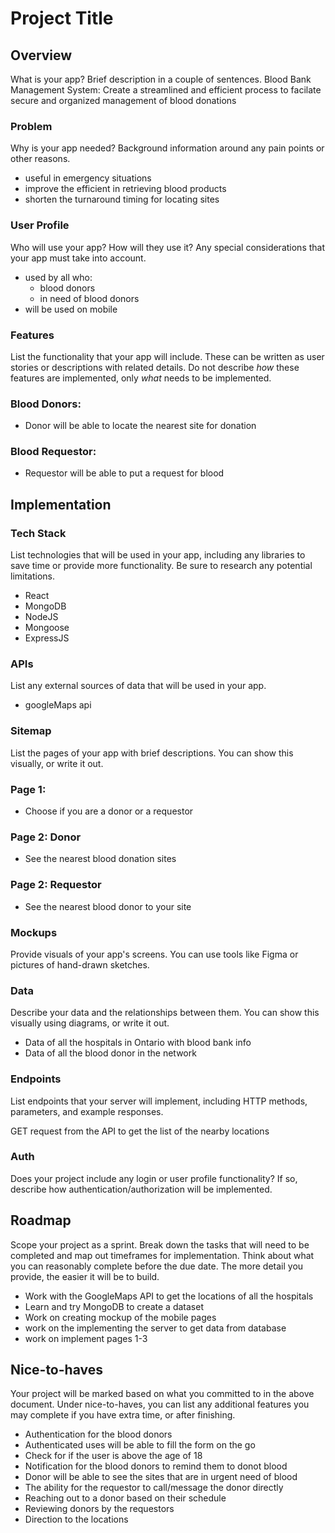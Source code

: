 # Project Title

## Overview

What is your app? Brief description in a couple of sentences.
Blood Bank Management System:
Create a streamlined and efficient process to facilate secure and organized management of blood donations

### Problem

Why is your app needed? Background information around any pain points or other reasons.
- useful in emergency situations
- improve the efficient in retrieving blood products 
- shorten the turnaround timing for locating sites

### User Profile

Who will use your app? How will they use it? Any special considerations that your app must take into account.
- used by all who: 
    - blood donors
    - in need of blood donors
- will be used on mobile

### Features

List the functionality that your app will include. These can be written as user stories or descriptions with related details. Do not describe _how_ these features are implemented, only _what_ needs to be implemented.

### Blood Donors:
- Donor will be able to locate the nearest site for donation

### Blood Requestor:
- Requestor will be able to put a request for blood

## Implementation

### Tech Stack

List technologies that will be used in your app, including any libraries to save time or provide more functionality. Be sure to research any potential limitations.
- React
- MongoDB
- NodeJS
- Mongoose
- ExpressJS

### APIs

List any external sources of data that will be used in your app.
- googleMaps api

### Sitemap

List the pages of your app with brief descriptions. You can show this visually, or write it out.
### Page 1:
- Choose if you are a donor or a requestor
### Page 2: Donor
- See the nearest blood donation sites
### Page 2: Requestor
- See the nearest blood donor to your site

### Mockups

Provide visuals of your app's screens. You can use tools like Figma or pictures of hand-drawn sketches.

### Data

Describe your data and the relationships between them. You can show this visually using diagrams, or write it out. 
- Data of all the hospitals in Ontario with blood bank info
- Data of all the blood donor in the network 

### Endpoints

List endpoints that your server will implement, including HTTP methods, parameters, and example responses.

GET request from the API to get the list of the nearby locations

### Auth

Does your project include any login or user profile functionality? If so, describe how authentication/authorization will be implemented.

## Roadmap

Scope your project as a sprint. Break down the tasks that will need to be completed and map out timeframes for implementation. Think about what you can reasonably complete before the due date. The more detail you provide, the easier it will be to build.

- Work with the GoogleMaps API to get the locations of all the hospitals
- Learn and try MongoDB to create a dataset
- Work on creating mockup of the mobile pages
- work on the implementing the server to get data from database
- work on implement pages 1-3

## Nice-to-haves

Your project will be marked based on what you committed to in the above document. Under nice-to-haves, you can list any additional features you may complete if you have extra time, or after finishing.

- Authentication for the blood donors
- Authenticated uses will be able to fill the form on the go
- Check for if the user is above the age of 18
- Notification for the blood donors to remind them to donot blood
- Donor will be able to see the sites that are in urgent need of blood
- The ability for the requestor to call/message the donor directly
- Reaching out to a donor based on their schedule
- Reviewing donors by the requestors
- Direction to the locations
